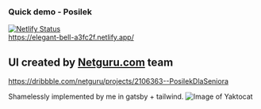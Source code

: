 ### Quick demo - Posilek 
[![Netlify Status](https://api.netlify.com/api/v1/badges/85418fd1-b645-432d-b80b-e9791d2b3a08/deploy-status)](https://app.netlify.com/sites/elegant-bell-a3fc2f/deploys)\
https://elegant-bell-a3fc2f.netlify.app/

## UI created by [Netguru.com](www.netguru.com) team

https://dribbble.com/netguru/projects/2106363--PosilekDlaSeniora

Shamelessly implemented by me in gatsby + tailwind.
![Image of Yaktocat](https://static.dribbble.com/users/366569/screenshots/11975795/media/f23f0f61c31ce7a9e80b2aa1476b50f1.png)
